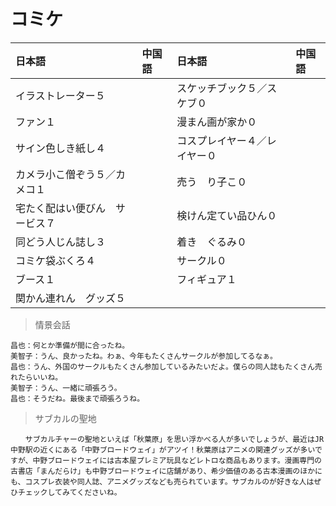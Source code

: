 # コミケ

|日本語                            | 中国語 | 日本語                                | 中国語 |
| :-------------------------------- | :----- | :------------------------------------ | :----- |
| <ruby>イラストレーター５</ruby>           |        | <ruby>スケッチブック５／スケブ０</ruby>                   |        |
| <ruby>ファン１</ruby>           |        | <ruby>漫まん画が家か０</ruby>                   |        |
| <ruby>サイン色しき紙し４</ruby>           |        | <ruby>コスプレイヤー４／レイヤー０</ruby>                   |        |
| <ruby>カメラ小こ僧ぞう５／カメコ１</ruby>           |        | <ruby>売う　り子こ０</ruby>                   |        |
| <ruby>宅たく配はい便びん　サービス７</ruby>           |        | <ruby>検けん定てい品ひん０</ruby>                   |        |
| <ruby>同どう人じん誌し３</ruby>           |        | <ruby>着き　ぐるみ０</ruby>                   |        |
| <ruby>コミケ袋ぶくろ４</ruby>           |        | <ruby>サークル０</ruby>                   |        |
| <ruby>ブース１</ruby>           |        | <ruby>フィギュア１</ruby>                   |        |
| <ruby>関かん連れん　グッズ５</ruby>           |        |                    |        |

> 情景会話

```text
昌也：何とか準備が間に合ったね。
美智子：うん、良かったね。わぁ、今年もたくさんサークルが参加してるなぁ。
昌也：うん、外国のサークルもたくさん参加しているみたいだよ。僕らの同人誌もたくさん売れたらいいね。
美智子：うん、一緒に頑張ろう。
昌也：そうだね。最後まで頑張ろうね。
```

> サブカルの聖地

```text
　　サブカルチャーの聖地といえば「秋葉原」を思い浮かべる人が多いでしょうが、最近はJR中野駅の近くにある「中野ブロードウェイ」がアツイ！秋葉原はアニメの関連グッズが多いですが、中野ブロードウェイには古本屋プレミア玩具などレトロな商品もあります。漫画専門の古書店「まんだらけ」も中野ブロードウェイに店舗があり、希少価値のある古本漫画のほかにも、コスプレ衣装や同人誌、アニメグッズなども売られています。サブカルのが好きな人はぜひチェックしてみてくださいね。
```
